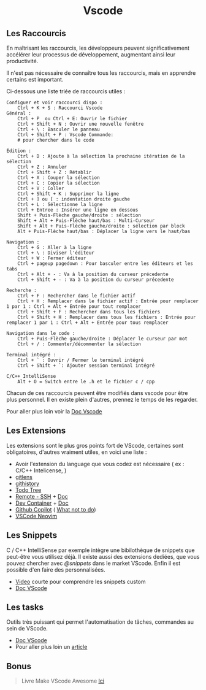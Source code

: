 <h1 align="center">Vscode</h1>

## Les Raccourcis

En maîtrisant les raccourcis, les développeurs peuvent significativement
accélérer leur processus de développement, augmentant ainsi leur productivité.

Il n'est pas nécessaire de connaître tous les raccourcis, mais en apprendre certains
est important.

Ci-dessous une liste triée de raccourcis utiles :

    Configuer et voir raccourci dispo :
        Ctrl + K + S : Raccourci Vscode
    Général :
        Ctrl + P  ou Ctrl + E: Ouvrir le fichier
        Ctrl + Shift + N : Ouvrir une nouvelle fenêtre
        Ctrl + \ : Basculer le panneau
        Ctrl + Shift + P : Vscode Commande:
        # pour chercher dans le code

    Édition :
        Ctrl + D : Ajoute à la sélection la prochaine itération de la sélection
        Ctrl + Z : Annuler
        Ctrl + Shift + Z : Rétablir
        Ctrl + X : Couper la sélection
        Ctrl + C : Copier la sélection
        Ctrl + V : Coller
        Ctrl + Shift + K : Supprimer la ligne
        Ctrl + ] ou [ : indentation droite gauche
        Ctrl + L : Sélectionne la ligne
        Ctrl + Entree : Insérer une ligne en dessous
        Shift + Puis-Flèche gauche/droite : sélection
        Shift + Alt + Puis-Flèche haut/bas : Multi-Curseur 
        Shift + Alt + Puis-Flèche gauche/droite : sélection par block
        Alt + Puis-Flèche haut/bas : Déplacer la ligne vers le haut/bas

    Navigation :
        Ctrl + G : Aller à la ligne
        Ctrl + \ : Diviser l'éditeur
        Ctrl + W : Fermer éditeur
        Ctrl + pageup pagedown : Pour basculer entre les éditeurs et les tabs
        Ctrl + Alt + - : Va à la position du curseur précedente
        Ctrl + Shift + - : Va à la position du curseur précedente

    Recherche :
        Ctrl + F : Rechercher dans le fichier actif
        Ctrl + H : Remplacer dans le fichier actif : Entrée pour remplacer 1 par 1 : Ctrl + Alt + Entrée pour tout remplacer
        Ctrl + Shift + F : Rechercher dans tous les fichiers
        Ctrl + Shift + H : Remplacer dans tous les fichiers : Entrée pour remplacer 1 par 1 : Ctrl + Alt + Entrée pour tous remplacer

    Navigation dans le code :
        Ctrl + Puis-Flèche gauche/droite : Déplacer le curseur par mot
        Ctrl + / : Commenter/décommenter la sélection

    Terminal intégré :
        Ctrl + ` : Ouvrir / Fermer le terminal intégré
        Ctrl + Shift + `: Ajouter session terminal intégré

    C/C++ IntelliSense
        Alt + O = Switch entre le .h et le fichier c / cpp

Chacun de ces raccourcis peuvent être modifiés dans vscode pour être plus personnel.
Il en existe plein d'autres, prennez le temps de les regarder.

Pour aller plus loin voir la [Doc Vscode](https://code.visualstudio.com/docs/getstarted/keybindings) 

## Les Extensions

Les extensions sont le plus gros points fort de VScode, certaines sont obligatoires, d'autres vraiment utiles, en voici une liste :

- Avoir l'extension du language que vous codez est nécessaire ( ex : C/C++ Intelicense, )
- [gitlens](https://marketplace.visualstudio.com/items?itemName=eamodio.gitlens)
- [githistory](https://marketplace.visualstudio.com/items?itemName=donjayamanne.githistory)
- [Todo Tree](https://marketplace.visualstudio.com/items?itemName=Gruntfuggly.todo-tree)
- [Remote - SSH](https://marketplace.visualstudio.com/items?itemName=ms-vscode-remote.remote-ssh) + [Doc](https://code.visualstudio.com/docs/remote/ssh)
- [Dev Container](https://marketplace.visualstudio.com/items?itemName=ms-vscode-remote.remote-containers) + [Doc](https://code.visualstudio.com/docs/devcontainers/containers)
- [Github Copilot](https://github.com/features/copilot) ( [What not to do](https://www.youtube.com/watch?v=2q0BoioYSxQ))
- [VSCode Neovim](https://marketplace.visualstudio.com/items?itemName=asvetliakov.vscode-neovim)

## Les Snippets

C / C++ IntelliSense par exemple intègre une bibilothèque de snippets que peut-être vous utilisez déjà.
Il existe aussi des extensions dediées, que vous pouvez chercher avec *@snippets* dans le market VScode.
Enfin il est possible d'en faire des personnalisées.

- [Video](https://www.youtube.com/watch?v=TGh2NpCIDlc) courte pour comprendre les snippets custom
- [Doc VScode](https://code.visualstudio.com/docs/editor/userdefinedsnippets)

## Les tasks

Outils très puissant qui permet l'automatisation de tâches, commandes au sein de VScode.

- [Doc VScode](https://code.visualstudio.com/docs/editor/tasks)
- Pour aller plus loin un [article](https://medium.com/@simonescigliuzzi/automating-multi-projects-execution-using-vscodes-tasks-10e102da5d96)

## Bonus

>Livre Make VScode Awesome [Ici](https://annas-archive.org/md5/8992f49c8c518bda4e8cc46bfc445e08)
